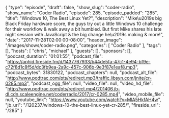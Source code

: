 {
  "type": "episode",
  "draft": false,
  "show_slug": "coder-radio",
  "show_name": "Coder Radio",
  "episode": 285,
  "episode_padded": "285",
  "title": "Windows 10, The Best Linux Yet?",
  "description": "Mike\u2019s big Black Friday hardware score, the guys try out a little Windows 10 challenge for their workflow & walk away a bit humbled. But first Mike shares his late night session with JavaScript & the big change he\u2019s making & more!",
  "date": "2017-11-28T02:00:00-08:00",
  "header_image": "/images/shows/coder-radio.png",
  "categories": [
    "Coder Radio"
  ],
  "tags": [],
  "hosts": [
    "chris",
    "michael"
  ],
  "guests": [],
  "sponsors": [],
  "podcast_duration": "01:01:55",
  "podcast_file": "https://aphid.fireside.fm/d/1437767933/b44de5fa-47c1-4e94-bf9e-c72f8d1c8f5d/dc3fb9ea-2a9c-457c-906b-9e3f87e1eaf8.mp3",
  "podcast_bytes": 31830122,
  "podcast_chapters": null,
  "podcast_alt_file": "http://www.podtrac.com/pts/redirect.mp3/traffic.libsyn.com/jnite/cr-0285.mp3",
  "podcast_ogg_file": null,
  "video_file": null,
  "video_hd_file": "http://www.podtrac.com/pts/redirect.mp4/201406.jb-dl.cdn.scaleengine.net/coderradio/2017/cr-0285.mp4",
  "video_mobile_file": null,
  "youtube_link": "https://www.youtube.com/watch?v=MlA5HkfAH4w",
  "jb_url": "/120237/windows-10-the-best-linux-yet-cr-285/",
  "fireside_url": "/285"
}

